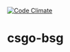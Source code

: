 [![Code Climate](https://codeclimate.com/github/crea1/csgo-bsg/badges/gpa.svg)](https://codeclimate.com/github/crea1/csgo-bsg)
# csgo-bsg
